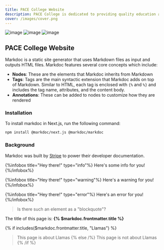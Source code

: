 ```yaml
---
title: PACE College Website
description: PACE College is dedicated to providing quality education and training to students who aspire to excel in their chosen fields.
cover: /images/cover.png
---
```


![image](/vercel.svg)
![image](/vercel.svg)
![image](/vercel.svg)

## PACE College Website

Markdoc is a static site generator that uses Markdown files as input and outputs HTML files.
Markdoc features several core concepts which include:

- **Nodes**:
  These are the elements that Markdoc inherits from Markdown
- **Tags**:
  Tags are the main syntactic extension that Markdoc adds on top of Markdown. Similar to HTML, each tag is enclosed with `{%` and `%}` and includes the tag name, attributes, and the content body.
- **Annotations**:
  These can be added to nodes to customize how they are rendered

### Installation

To install markdoc in Next.js, run the following command:

```bash
npm install @markdoc/next.js @markdoc/markdoc
```

### Background

Markdoc was built by [Stripe](https://stripe.com/) to power their developer documentation.

{%infobox title="Hey there!" type="info"%}
Here's some info for you!
{%/infobox%}

{%infobox title="Hey there!" type="warning"%}
Here's a warning for you!
{%/infobox%}

{%infobox title="Hey there!" type="error"%}
Here's an error for you!
{%/infobox%}

> Is there such an element as a "blockquote"?

The title of this page is: **{% $markdoc.frontmatter.title %}**

{% if includes($markdoc.frontmatter.title, "Llamas") %}

> This page is about Llamas
> {% else /%}
> This page is not about Llamas
> {% /if %}

